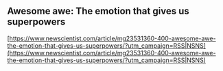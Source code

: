 ## Awesome awe: The emotion that gives us superpowers
  
  [https://www.newscientist.com/article/mg23531360-400-awesome-awe-the-emotion-that-gives-us-superpowers/?utm_campaign=RSS|NSNS](https://www.newscientist.com/article/mg23531360-400-awesome-awe-the-emotion-that-gives-us-superpowers/?utm_campaign=RSS|NSNS)